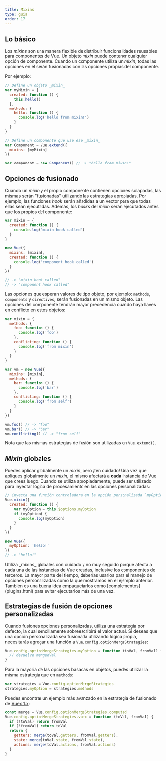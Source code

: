 ```yaml
---
title: Mixins
type: guia
order: 17
---
```


## Lo básico

Los _mixins_ son una manera flexible de distribuir funcionalidades reusables para componentes de Vue. Un objeto _mixin_ puede contener cualquier opción de componente. Cuando un componente utiliza un _mixin_, todas las opciones en él serán fusionadas con las opciones propias del componente.

Por ejemplo:

``` js
// Define un objeto _mixin_
var myMixin = {
  created: function () {
    this.hello()
  },
  methods: {
    hello: function () {
      console.log('hello from mixin!')
    }
  }
}

// Define un componente que use ese _mixin_
var Component = Vue.extend({
  mixins: [myMixin]
})

var component = new Component() // -> "hello from mixin!"
```

## Opciones de fusionado

Cuando un _mixin_ y el propio componente contienen opciones solapadas, las mismas serán "fusionadas" utilizando las  estrategias apropiadas. Por ejemplo, las funciones _hook_ serán añadidas a un vector para que todas ellas sean ejecutadas. Además, los _hooks_ del _mixin_ serán ejecutados antes que los propios del componente:

``` js
var mixin = {
  created: function () {
    console.log('mixin hook called')
  }
}

new Vue({
  mixins: [mixin],
  created: function () {
    console.log('component hook called')
  }
})

// -> "mixin hook called"
// -> "component hook called"
```

Las opciones que esperan valores de tipo objeto, por ejemplo: `methods`, `components` y `directives`, serán fusionadas en un mismo objeto. Las opciones del componente tendrán mayor precedencia cuando haya llaves en conflicto en estos objetos:

``` js
var mixin = {
  methods: {
    foo: function () {
      console.log('foo')
    },
    conflicting: function () {
      console.log('from mixin')
    }
  }
}

var vm = new Vue({
  mixins: [mixin],
  methods: {
    bar: function () {
      console.log('bar')
    },
    conflicting: function () {
      console.log('from self')
    }
  }
})

vm.foo() // -> "foo"
vm.bar() // -> "bar"
vm.conflicting() // -> "from self"
```
 
Nota que las mismas estrategias de fusión son utilizadas en `Vue.extend()`.

## _Mixin_ globales

Puedes aplicar globalmente un _mixin_, pero ¡ten cuidado! Una vez que apliques globalmente un _mixin_, el mismo afectará a **cada** instancia de Vue que crees luego. Cuando se utiliza apropiadamente, puede ser utilizado para inyectar lógica de procesamiento en las opciones personalizadas:

``` js
// inyecta una función controladora en la opción personalizada `myOption`
Vue.mixin({
  created: function () {
    var myOption = this.$options.myOption
    if (myOption) {
      console.log(myOption)
    }
  }
})

new Vue({
  myOption: 'hello!'
})
// -> "hello!"
```

<p class="tip">Utiliza _mixins_ globales con cuidado y no muy seguido porque afecta a cada una de las instancias de Vue creadas, inclusive los componentes de terceros. La mayor parte del tiempo, deberías usarlos para el manejo de opciones personalizadas como la que mostramos en el ejemplo anterior. También es una buena idea empaquetarlos como [complementos](plugins.html) para evitar ejecutarlos más de una vez.</p>

## Estrategias de fusión de opciones personalizadas

Cuando fusiones opciones personalizadas, utiliza una estrategia por defecto, la cual sencillamente sobreescribirá el valor actual. Si deseas que una opción personalizada sea fusionada utilizando lógica propia, necesitarás agregar una función a `Vue.config.optionMergeStrategies`:

``` js
Vue.config.optionMergeStrategies.myOption = function (toVal, fromVal) {
  // devuelve mergedVal
}
```

Para la mayoria de las opciones basadas en objetos, puedes utilizar la misma estrategia que en `methods`:

``` js
var strategies = Vue.config.optionMergeStrategies
strategies.myOption = strategies.methods
```

Puedes encontrar un ejemplo más avanzado en la estrategia de fusionado de [Vuex 1.x](https://github.com/vuejs/vuex):

``` js
const merge = Vue.config.optionMergeStrategies.computed
Vue.config.optionMergeStrategies.vuex = function (toVal, fromVal) {
  if (!toVal) return fromVal
  if (!fromVal) return toVal
  return {
    getters: merge(toVal.getters, fromVal.getters),
    state: merge(toVal.state, fromVal.state),
    actions: merge(toVal.actions, fromVal.actions)
  }
}
```
